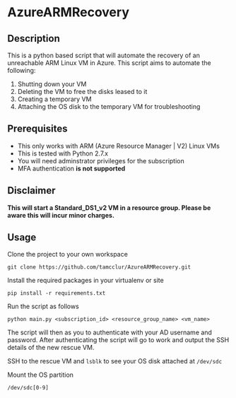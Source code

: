 # AzureARMRecovery

## Description

This is a python based script that will automate the recovery of an unreachable ARM Linux VM in Azure. This script aims to automate the following:

1. Shutting down your VM
2. Deleting the VM to free the disks leased to it
3. Creating a temporary VM
4. Attaching the OS disk to the temporary VM for troubleshooting

## Prerequisites

* This only works with ARM (Azure Resource Manager | V2) Linux VMs
* This is tested with Python 2.7.x
* You will need adminstrator privileges for the subscription
* MFA authentication <strong>is not supported</strong>

## Disclaimer

<strong>This will start a Standard_DS1_v2 VM in a resource group. Please be aware this will incur minor charges.</strong>

## Usage

Clone the project to your own workspace

`git clone https://github.com/tamcclur/AzureARMRecovery.git`

Install the required packages in your virtualenv or site

`pip install -r requirements.txt`

Run the script as follows

`python main.py <subscription_id> <resource_group_name> <vm_name>`

The script will then as you to authenticate with your AD username and password. After authenticating the script will go to work and output the SSH details of the new rescue VM.

SSH to the rescue VM and `lsblk` to see your OS disk attached at `/dev/sdc`

Mount the OS partition

`/dev/sdc[0-9]`
